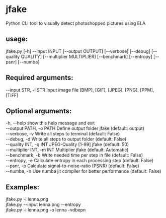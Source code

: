 # jfake
Python CLI tool to visually detect photoshopped pictures using ELA  

## usage:  
jfake.py [-h] --input INPUT [--output OUTPUT] [--verbose] [--debug] [--quality QUALITY] [--multiplier MULTIPLIER]  [--benchmark] [--entropy] [--psnr] [--numba]

## Required arguments:  
  --input STR, -i STR       Input image file [BMP], [GIF], [JPEG], [PNG], [PPM], [TIFF]

## Optional arguments:  
  -h, --help                show this help message and exit  
  --output PATH, -o PATH    Define output folder jfake (default: output)  
  --verbose, -v             Write all steps to terminal (default: False)  
  --debug, -d               Write all steps to output folder (default: False)  
  --quality INT, -q INT     JPEG-Quality [1-99] jfake (default: 50)  
  --multiplier INT, -m INT  Multiplier jfake (default: Automatic)  
  --benchmark, -b           Write needed time per step in file (default: False)  
  --entropy, -e             Calculate entropy in each processing step (default: False)  
  --psnr, -p                Calculate signal-to-noise-ratio (PSNR) (default: False)  
  --numba, -n               Use numba jit compiler for better performance (default: False)  

## Examples:  
jfake.py -i lenna.png  
jfake.py --input lenna.png --entropy  
jfake.py -i lenna.png -o lenna -vdbepn  